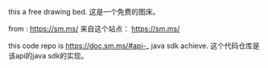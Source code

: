 
this a free drawing bed.
这是一个免费的图床。

from : https://sm.ms/
来自这个站点： https://sm.ms/

this code repo is https://doc.sm.ms/#api-_ java sdk achieve.
这个代码仓库是该api的java sdk的实现。

